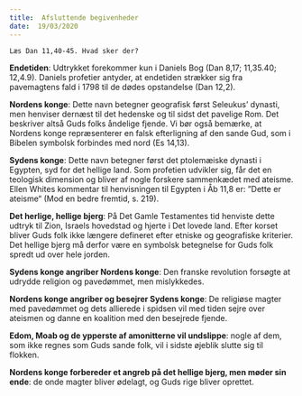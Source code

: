 ```yaml
---
title:  Afsluttende begivenheder
date:  19/03/2020
---
```


`Læs Dan 11,40-45. Hvad sker der?`

**Endetiden**: Udtrykket forekommer kun i Daniels Bog (Dan 8,17; 11,35.40; 12,4.9). Daniels profetier antyder, at endetiden strækker sig fra pavemagtens fald i 1798 til de dødes opstandelse (Dan 12,2).

**Nordens konge**: Dette navn betegner geografisk først Seleukus’ dynasti, men henviser dernæst til det hedenske og til sidst det pavelige Rom. Det beskriver altså Guds folks åndelige fjende. Vi bør også bemærke, at Nordens konge repræsenterer en falsk efterligning af den sande Gud, som i Bibelen symbolsk forbindes med nord (Es 14,13).

**Sydens konge**: Dette navn betegner først det ptolemæiske dynasti i Egypten, syd for det hellige land. Som profetien udvikler sig, får det en teologisk dimension og bliver af nogle forskere sammenkædet med ateisme. Ellen Whites kommentar til henvisningen til Egypten i Åb 11,8 er: ”Dette er ateisme“ (Mod en bedre fremtid, s. 219).

**Det herlige, hellige bjerg**: På Det Gamle Testamentes tid henviste dette udtryk til Zion, Israels hovedstad og hjerte i Det lovede land. Efter korset bliver Guds folk ikke længere defineret efter etniske og geografiske kriterier. Det hellige bjerg må derfor være en symbolsk betegnelse for Guds folk spredt ud over hele jorden.

**Sydens konge angriber Nordens konge**: Den franske revolution forsøgte at udrydde religion og pavedømmet, men mislykkedes.

**Nordens konge angriber og besejrer Sydens konge**: De religiøse magter med pavedømmet og dets allierede i spidsen vil med tiden sejre over ateismen og danne en koalition med den besejrede fjende.

**Edom, Moab og de ypperste af amonitterne vil undslippe**: nogle af dem, som ikke regnes som Guds sande folk, vil i sidste øjeblik slutte sig til flokken.

**Nordens konge forbereder et angreb på det hellige bjerg, men møder sin ende**: de onde magter bliver ødelagt, og Guds rige bliver oprettet.